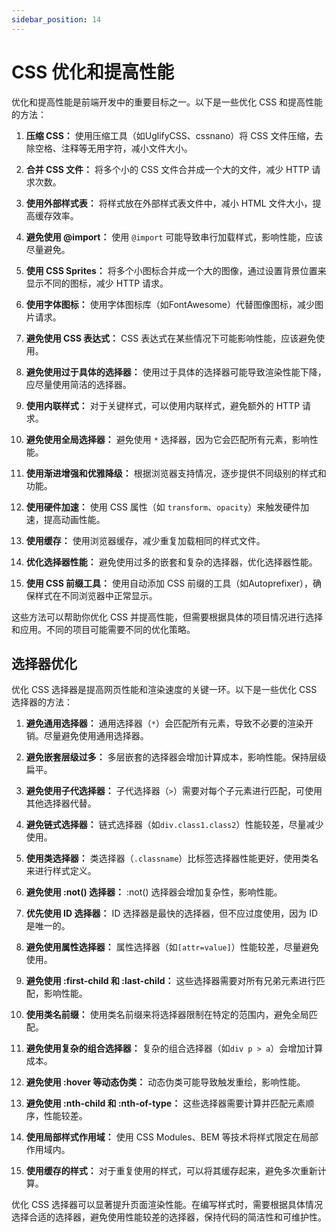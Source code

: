 ```yaml
---
sidebar_position: 14
---
```


# CSS 优化和提高性能

优化和提高性能是前端开发中的重要目标之一。以下是一些优化 CSS 和提高性能的方法：

1. **压缩 CSS：** 使用压缩工具（如UglifyCSS、cssnano）将 CSS 文件压缩，去除空格、注释等无用字符，减小文件大小。

2. **合并 CSS 文件：** 将多个小的 CSS 文件合并成一个大的文件，减少 HTTP 请求次数。

3. **使用外部样式表：** 将样式放在外部样式表文件中，减小 HTML 文件大小，提高缓存效率。

4. **避免使用 @import：** 使用 `@import` 可能导致串行加载样式，影响性能，应该尽量避免。

5. **使用 CSS Sprites：** 将多个小图标合并成一个大的图像，通过设置背景位置来显示不同的图标，减少 HTTP 请求。

6. **使用字体图标：** 使用字体图标库（如FontAwesome）代替图像图标，减少图片请求。

7. **避免使用 CSS 表达式：** CSS 表达式在某些情况下可能影响性能，应该避免使用。

8. **避免使用过于具体的选择器：** 使用过于具体的选择器可能导致渲染性能下降，应尽量使用简洁的选择器。

9. **使用内联样式：** 对于关键样式，可以使用内联样式，避免额外的 HTTP 请求。

10. **避免使用全局选择器：** 避免使用 `*` 选择器，因为它会匹配所有元素，影响性能。

11. **使用渐进增强和优雅降级：** 根据浏览器支持情况，逐步提供不同级别的样式和功能。

12. **使用硬件加速：** 使用 CSS 属性（如 `transform`、`opacity`）来触发硬件加速，提高动画性能。

13. **使用缓存：** 使用浏览器缓存，减少重复加载相同的样式文件。

14. **优化选择器性能：** 避免使用过多的嵌套和复杂的选择器，优化选择器性能。

15. **使用 CSS 前缀工具：** 使用自动添加 CSS 前缀的工具（如Autoprefixer），确保样式在不同浏览器中正常显示。

这些方法可以帮助你优化 CSS 并提高性能，但需要根据具体的项目情况进行选择和应用。不同的项目可能需要不同的优化策略。

## 选择器优化

优化 CSS 选择器是提高网页性能和渲染速度的关键一环。以下是一些优化 CSS 选择器的方法：

1. **避免通用选择器：** 通用选择器（`*`）会匹配所有元素，导致不必要的渲染开销。尽量避免使用通用选择器。

2. **避免嵌套层级过多：** 多层嵌套的选择器会增加计算成本，影响性能。保持层级扁平。

3. **避免使用子代选择器：** 子代选择器（`>`）需要对每个子元素进行匹配，可使用其他选择器代替。

4. **避免链式选择器：** 链式选择器（如`div.class1.class2`）性能较差，尽量减少使用。

5. **使用类选择器：** 类选择器（`.classname`）比标签选择器性能更好，使用类名来进行样式定义。

6. **避免使用 :not() 选择器：** :not() 选择器会增加复杂性，影响性能。

7. **优先使用 ID 选择器：** ID 选择器是最快的选择器，但不应过度使用，因为 ID 是唯一的。

8. **避免使用属性选择器：** 属性选择器（如`[attr=value]`）性能较差，尽量避免使用。

9. **避免使用 :first-child 和 :last-child：** 这些选择器需要对所有兄弟元素进行匹配，影响性能。

10. **使用类名前缀：** 使用类名前缀来将选择器限制在特定的范围内，避免全局匹配。

11. **避免使用复杂的组合选择器：** 复杂的组合选择器（如`div p > a`）会增加计算成本。

12. **避免使用 :hover 等动态伪类：** 动态伪类可能导致触发重绘，影响性能。

13. **避免使用 :nth-child 和 :nth-of-type：** 这些选择器需要计算并匹配元素顺序，性能较差。

14. **使用局部样式作用域：** 使用 CSS Modules、BEM 等技术将样式限定在局部作用域内。

15. **使用缓存的样式：** 对于重复使用的样式，可以将其缓存起来，避免多次重新计算。

优化 CSS 选择器可以显著提升页面渲染性能。在编写样式时，需要根据具体情况选择合适的选择器，避免使用性能较差的选择器，保持代码的简洁性和可维护性。
